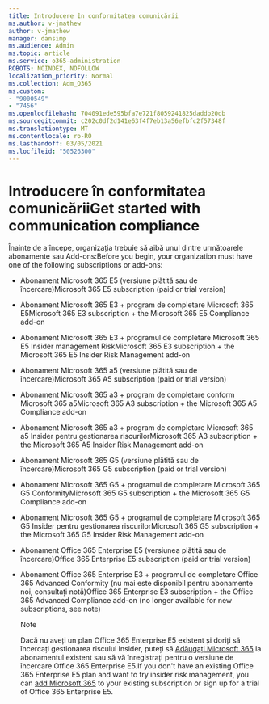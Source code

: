 ```yaml
---
title: Introducere în conformitatea comunicării
ms.author: v-jmathew
author: v-jmathew
manager: dansimp
ms.audience: Admin
ms.topic: article
ms.service: o365-administration
ROBOTS: NOINDEX, NOFOLLOW
localization_priority: Normal
ms.collection: Adm_O365
ms.custom:
- "9000549"
- "7456"
ms.openlocfilehash: 704091ede595bfa7e721f8059241825daddb20db
ms.sourcegitcommit: c202c0df2d141e63f4f7eb13a56efbfc2f57348f
ms.translationtype: MT
ms.contentlocale: ro-RO
ms.lasthandoff: 03/05/2021
ms.locfileid: "50526300"
---
```

# <a name="get-started-with-communication-compliance"></a><span data-ttu-id="b113f-102">Introducere în conformitatea comunicării</span><span class="sxs-lookup"><span data-stu-id="b113f-102">Get started with communication compliance</span></span>

<span data-ttu-id="b113f-103">Înainte de a începe, organizația trebuie să aibă unul dintre următoarele abonamente sau Add-ons:</span><span class="sxs-lookup"><span data-stu-id="b113f-103">Before you begin, your organization must have one of the following subscriptions or add-ons:</span></span>

* <span data-ttu-id="b113f-104">Abonament Microsoft 365 E5 (versiune plătită sau de încercare)</span><span class="sxs-lookup"><span data-stu-id="b113f-104">Microsoft 365 E5 subscription (paid or trial version)</span></span>
* <span data-ttu-id="b113f-105">Abonament Microsoft 365 E3 + program de completare Microsoft 365 E5</span><span class="sxs-lookup"><span data-stu-id="b113f-105">Microsoft 365 E3 subscription + the Microsoft 365 E5 Compliance add-on</span></span>
* <span data-ttu-id="b113f-106">Abonament Microsoft 365 E3 + programul de completare Microsoft 365 E5 Insider management Risk</span><span class="sxs-lookup"><span data-stu-id="b113f-106">Microsoft 365 E3 subscription + the Microsoft 365 E5 Insider Risk Management add-on</span></span>
* <span data-ttu-id="b113f-107">Abonament Microsoft 365 a5 (versiune plătită sau de încercare)</span><span class="sxs-lookup"><span data-stu-id="b113f-107">Microsoft 365 A5 subscription (paid or trial version)</span></span>
* <span data-ttu-id="b113f-108">Abonament Microsoft 365 a3 + program de completare conform Microsoft 365 a5</span><span class="sxs-lookup"><span data-stu-id="b113f-108">Microsoft 365 A3 subscription + the Microsoft 365 A5 Compliance add-on</span></span>
* <span data-ttu-id="b113f-109">Abonament Microsoft 365 a3 + program de completare Microsoft 365 a5 Insider pentru gestionarea riscurilor</span><span class="sxs-lookup"><span data-stu-id="b113f-109">Microsoft 365 A3 subscription + the Microsoft 365 A5 Insider Risk Management add-on</span></span>
* <span data-ttu-id="b113f-110">Abonament Microsoft 365 G5 (versiune plătită sau de încercare)</span><span class="sxs-lookup"><span data-stu-id="b113f-110">Microsoft 365 G5 subscription (paid or trial version)</span></span>
* <span data-ttu-id="b113f-111">Abonament Microsoft 365 G5 + programul de completare Microsoft 365 G5 Conformity</span><span class="sxs-lookup"><span data-stu-id="b113f-111">Microsoft 365 G5 subscription + the Microsoft 365 G5 Compliance add-on</span></span>
* <span data-ttu-id="b113f-112">Abonament Microsoft 365 G5 + programul de completare Microsoft 365 G5 Insider pentru gestionarea riscurilor</span><span class="sxs-lookup"><span data-stu-id="b113f-112">Microsoft 365 G5 subscription + the Microsoft 365 G5 Insider Risk Management add-on</span></span>
* <span data-ttu-id="b113f-113">Abonament Office 365 Enterprise E5 (versiunea plătită sau de încercare)</span><span class="sxs-lookup"><span data-stu-id="b113f-113">Office 365 Enterprise E5 subscription (paid or trial version)</span></span>
* <span data-ttu-id="b113f-114">Abonament Office 365 Enterprise E3 + programul de completare Office 365 Advanced Conformity (nu mai este disponibil pentru abonamente noi, consultați notă)</span><span class="sxs-lookup"><span data-stu-id="b113f-114">Office 365 Enterprise E3 subscription + the Office 365 Advanced Compliance add-on (no longer available for new subscriptions, see note)</span></span>

    > [!NOTE]
    > <span data-ttu-id="b113f-115">Dacă nu aveți un plan Office 365 Enterprise E5 existent și doriți să încercați gestionarea riscului Insider, puteți să [Adăugați Microsoft 365](https://go.microsoft.com/fwlink/?linkid=2130508) la abonamentul existent sau să vă înregistrați pentru o versiune de încercare Office 365 Enterprise E5.</span><span class="sxs-lookup"><span data-stu-id="b113f-115">If you don't have an existing Office 365 Enterprise E5 plan and want to try insider risk management, you can [add Microsoft 365](https://go.microsoft.com/fwlink/?linkid=2130508) to your existing subscription or sign up for a trial of Office 365 Enterprise E5.</span></span>
